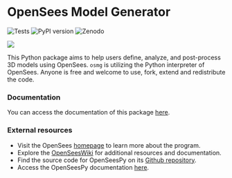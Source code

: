 # OpenSees Model Generator
![Tests](https://github.com/ioannis-vm/OpenSees_Model_Generator/actions/workflows/test_and_deploy.yaml/badge.svg)
![PyPI version](https://badge.fury.io/py/osmg.svg)
![Zenodo](https://zenodo.org/badge/DOI/10.5281/zenodo.7536062.svg)

![](img/img.png)

This Python package aims to help users define, analyze, and post-process 3D models using OpenSees. `osmg` is utilizing the Python interpreter of OpenSees. Anyone is free and welcome to use, fork, extend and redistribute the code.

### Documentation

You can access the documentation of this package [here](https://ioannis-vm.github.io/OpenSees_Model_Generator/).

### External resources

- Visit the OpenSees [homepage](https://opensees.berkeley.edu/) to learn more about the program.
- Explore the [OpenSeesWiki](https://opensees.berkeley.edu/wiki/index.php/Main_Page) for additional resources and documentation.
- Find the source code for OpenSeesPy on its [Github repository](https://github.com/zhuminjie/OpenSeesPy).
- Access the OpenSeesPy documentation [here](https://openseespydoc.readthedocs.io/en/latest/).

